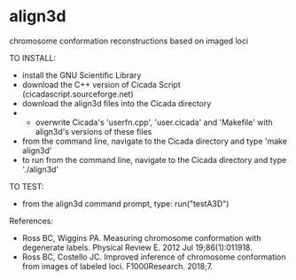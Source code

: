 # align3d
chromosome conformation reconstructions based on imaged loci

TO INSTALL:
* install the GNU Scientific Library
* download the C++ version of Cicada Script (cicadascript.sourceforge.net)
* download the align3d files into the Cicada directory
* * overwrite Cicada's 'userfn.cpp', 'user.cicada' and 'Makefile' with align3d's versions of these files
* from the command line, navigate to the Cicada directory and type 'make align3d'
* to run from the command line, navigate to the Cicada directory and type './align3d'

TO TEST:
* from the align3d command prompt, type:  run("testA3D")

References:
* Ross BC, Wiggins PA. Measuring chromosome conformation with degenerate labels. Physical Review E. 2012 Jul 19;86(1):011918.
* Ross BC, Costello JC. Improved inference of chromosome conformation from images of labeled loci. F1000Research. 2018;7.
